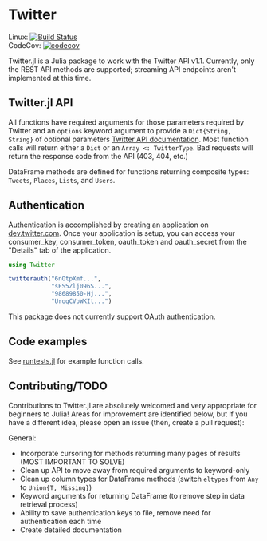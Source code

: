 # Twitter

Linux: [![Build Status](https://travis-ci.org/randyzwitch/Twitter.jl.png)](https://travis-ci.org/randyzwitch/Twitter.jl)
<br>
CodeCov: [![codecov](https://codecov.io/gh/randyzwitch/Twitter.jl/branch/master/graph/badge.svg)](https://codecov.io/gh/randyzwitch/Twitter.jl)

Twitter.jl is a Julia package to work with the Twitter API v1.1. Currently, only the REST API methods are supported; streaming API endpoints aren't implemented at this time.

## Twitter.jl API

All functions have required arguments for those parameters required by Twitter and an `options` keyword argument to provide a `Dict{String, String}` of optional parameters [Twitter API documentation](https://dev.twitter.com/docs/api/1.1). Most function calls will return either a `Dict` or an `Array <: TwitterType`. Bad requests will return the response code from the API (403, 404, etc.)

DataFrame methods are defined for functions returning composite types: `Tweets`, `Places`, `Lists`, and `Users`.

## Authentication

Authentication is accomplished by creating an application on [dev.twitter.com](https://dev.twitter.com). Once your application is setup, you can access your consumer_key, consumer_token, oauth_token and oauth_secret from the "Details" tab of the application.

```julia
using Twitter

twitterauth("6nOtpXmf...",
            "sES5Zlj096S...",
            "98689850-Hj...",
            "UroqCVpWKIt...")
```

This package does not currently support OAuth authentication.

## Code examples

See [runtests.jl](https://github.com/randyzwitch/Twitter.jl/blob/master/test/runtests.jl) for example function calls.

## Contributing/TODO

Contributions to Twitter.jl are absolutely welcomed and very appropriate for beginners to Julia! Areas for improvement are identified below, but if you have a different idea, please open an issue (then, create a pull request):

General:
- Incorporate cursoring for methods returning many pages of results (MOST IMPORTANT TO SOLVE)
- Clean up API to move away from required arguments to keyword-only
- Clean up column types for DataFrame methods (switch `eltypes` from `Any` to `Union{T, Missing}`)
- Keyword arguments for returning DataFrame (to remove step in data retrieval process)
- Ability to save authentication keys to file, remove need for authentication each time
- Create detailed documentation
